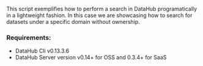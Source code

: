 This script exemplifies how to perform a search in DataHub programatically in a lightweight fashion.
In this case we are showcasing how to search for datasets under a specific domain without ownership.

### Requirements:
- DataHub Cli v0.13.3.6 
- DataHub Server version v0.14+ for OSS and 0.3.4+ for SaaS